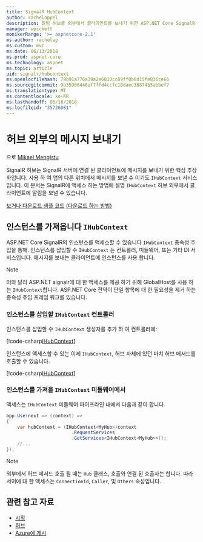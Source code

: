 ```yaml
---
title: SignalR HubContext
author: rachelappel
description: 알림 허브를 외부에서 클라이언트를 보내기 위한 ASP.NET Core SignalR HubContext 서비스를 사용 하는 방법을 알아봅니다.
manager: wpickett
monikerRange: '>= aspnetcore-2.1'
ms.author: rachelap
ms.custom: mvc
ms.date: 06/13/2018
ms.prod: aspnet-core
ms.technology: aspnet
ms.topic: article
uid: signalr/hubcontext
ms.openlocfilehash: 79b91a776a38a2e6810cc89ff0b8d15fe836ce66
ms.sourcegitcommit: 9a35906446af7ffd4ccfc18daec38874b5abbef7
ms.translationtype: MT
ms.contentlocale: ko-KR
ms.lasthandoff: 06/18/2018
ms.locfileid: "35726081"
---
```

# <a name="send-messages-from-outside-a-hub"></a>허브 외부의 메시지 보내기

으로 [Mikael Mengistu](https://twitter.com/MikaelM_12)

SignalR 허브는 SignalR 서버에 연결 된 클라이언트에 메시지를 보내기 위한 핵심 추상화입니다. 사용 하 여 앱의 다른 위치에서 메시지를 보낼 수 이기도 `IHubContext` 서비스입니다. 이 문서는 SignalR에 액세스 하는 방법에 설명 `IHubContext` 허브 외부에서 클라이언트에 알림을 보낼 수 있습니다.

[보거나 다운로드 샘플 코드](https://github.com/aspnet/Docs/tree/master/aspnetcore/signalr/hubcontext/sample/) [(다운로드 하는 방법)](xref:tutorials/index#how-to-download-a-sample)

## <a name="get-an-instance-of-ihubcontext"></a>인스턴스를 가져옵니다 `IHubContext`

ASP.NET Core SignalR의 인스턴스를 액세스할 수 있습니다 `IHubContext` 종속성 주입을 통해. 인스턴스를 삽입할 수 `IHubContext` 는 컨트롤러, 미들웨어, 또는 기타 DI 서비스입니다. 메시지를 보내는 클라이언트에 인스턴스를 사용 합니다.

> [!NOTE]
> 이와 달리 ASP.NET signalr에 대 한 액세스를 제공 하기 위해 GlobalHost를 사용 하는 `IHubContext`합니다. ASP.NET Core 전역이 단일 항목에 대 한 필요성을 제거 하는 종속성 주입 프레임 워크를 있습니다.

### <a name="inject-an-instance-of-ihubcontext-in-a-controller"></a>인스턴스를 삽입할 `IHubContext` 컨트롤러

인스턴스를 삽입할 수 `IHubContext` 생성자를 추가 하 여 컨트롤러에:

[!code-csharp[IHubContext](hubcontext/sample/Controllers/HomeController.cs?range=12-19,57)]

인스턴스에 액세스할 수 있는 이제 `IHubContext`, 허브 자체에 있던 마치 허브 메서드를 호출할 수 있습니다.

[!code-csharp[IHubContext](hubcontext/sample/Controllers/HomeController.cs?range=21-25)]

### <a name="get-an-instance-of-ihubcontext-in-middleware"></a>인스턴스를 가져올 `IHubContext` 미들웨어에서

액세스는 `IHubContext` 미들웨어 파이프라인 내에서 다음과 같이 합니다.

```csharp
app.Use(next => (context) =>
{
    var hubContext = (IHubContext<MyHub>)context
                        .RequestServices
                        .GetServices<IHubContext<MyHub>>();
    //...
});
```

> [!NOTE]
> 외부에서 허브 메서드 호출 될 때는 `Hub` 클래스, 호출와 연결 된 호출자는 합니다. 따라서이에 대 한 액세스는 `ConnectionId`, `Caller`, 및 `Others` 속성입니다.

## <a name="related-resources"></a>관련 참고 자료

* [시작](xref:signalr/get-started)
* [허브](xref:signalr/hubs)
* [Azure에 게시](xref:signalr/publish-to-azure-web-app)
